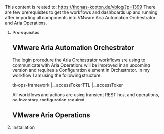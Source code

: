 This content is related to: https://thomas-kopton.de/vblog/?p=1399
There are few prerequisites to get the workflows and dashboards up and running after importing all components into VMware Aria Automation Orchestrator and Aria Operations.


1. Prerequisites
   
   VMware Aria Automation Orchestrator
   -----------------------------------

   The login procedure the Aria Orchestrator workflows are using to communicate with Aria Operations will be improved in an upcoming version and requires a Configuration element in Orchestrator.
   In my workflow I am using the following structure:

   tk-ops-framework
   |__accessTokenTTL
   |__accessToken

   All workflows and actions are using transient REST host and operations, no Inventory configuration required.

   VMware Aria Operations
   ----------------------
   

2. Installation
